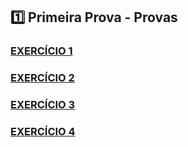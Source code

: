 ## 1️⃣ Primeira Prova - Provas

### [EXERCÍCIO 1](exercicio01.html)

### [EXERCÍCIO 2](exercicio02.html)

### [EXERCÍCIO 3](exercicio03.html)

### [EXERCÍCIO 4](exercicio04.html)
